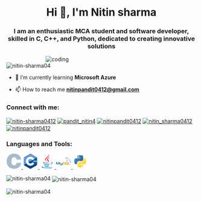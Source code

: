 <h1 align="center">Hi 👋, I'm Nitin sharma</h1>
<h3 align="center">I am an enthusiastic MCA student and software developer, skilled in C, C++, and Python, dedicated to creating innovative solutions</h3>
<img align="right" alt="coding" width="400" src="https://user-images.githubusercontent.com/55389276/140866485-8fb1c876-9a8f-4d6a-98dc-08c4981eaf70.gif">

<p align="left"> <img src="https://komarev.com/ghpvc/?username=nitin-sharma04&label=Profile%20views&color=0e75b6&style=flat" alt="nitin-sharma04" /> </p>

- 🌱 I’m currently learning **Microsoft Azure**

- 📫 How to reach me **nitinpandit0412@gmail.com**

<h3 align="left">Connect with me:</h3>
<p align="left">
<a href="https://linkedin.com/in/nitin-sharma0412" target="blank"><img align="center" src="https://raw.githubusercontent.com/rahuldkjain/github-profile-readme-generator/master/src/images/icons/Social/linked-in-alt.svg" alt="nitin-sharma0412" height="30" width="40" /></a>
<a href="https://instagram.com/pandit_nitin4" target="blank"><img align="center" src="https://raw.githubusercontent.com/rahuldkjain/github-profile-readme-generator/master/src/images/icons/Social/instagram.svg" alt="pandit_nitin4" height="30" width="40" /></a>
<a href="https://www.hackerrank.com/nitinpandit0412" target="blank"><img align="center" src="https://raw.githubusercontent.com/rahuldkjain/github-profile-readme-generator/master/src/images/icons/Social/hackerrank.svg" alt="nitinpandit0412" height="30" width="40" /></a>
<a href="https://www.leetcode.com/nitin_sharma0412" target="blank"><img align="center" src="https://raw.githubusercontent.com/rahuldkjain/github-profile-readme-generator/master/src/images/icons/Social/leet-code.svg" alt="nitin_sharma0412" height="30" width="40" /></a>
<a href="https://auth.geeksforgeeks.org/user/nitinpandit0412" target="blank"><img align="center" src="https://raw.githubusercontent.com/rahuldkjain/github-profile-readme-generator/master/src/images/icons/Social/geeks-for-geeks.svg" alt="nitinpandit0412" height="30" width="40" /></a>
</p>

<h3 align="left">Languages and Tools:</h3>
<p align="left"> <a href="https://www.cprogramming.com/" target="_blank" rel="noreferrer"> <img src="https://raw.githubusercontent.com/devicons/devicon/master/icons/c/c-original.svg" alt="c" width="40" height="40"/> </a> <a href="https://www.w3schools.com/cpp/" target="_blank" rel="noreferrer"> <img src="https://raw.githubusercontent.com/devicons/devicon/master/icons/cplusplus/cplusplus-original.svg" alt="cplusplus" width="40" height="40"/> </a> <a href="https://www.java.com" target="_blank" rel="noreferrer"> <img src="https://raw.githubusercontent.com/devicons/devicon/master/icons/java/java-original.svg" alt="java" width="40" height="40"/> </a> <a href="https://www.mysql.com/" target="_blank" rel="noreferrer"> <img src="https://raw.githubusercontent.com/devicons/devicon/master/icons/mysql/mysql-original-wordmark.svg" alt="mysql" width="40" height="40"/> </a> <a href="https://www.python.org" target="_blank" rel="noreferrer"> <img src="https://raw.githubusercontent.com/devicons/devicon/master/icons/python/python-original.svg" alt="python" width="40" height="40"/> </a> </p>

<p><img align="left" src="https://github-readme-stats.vercel.app/api/top-langs?username=nitin-sharma04&show_icons=true&locale=en&layout=compact" alt="nitin-sharma04" /></p>

<p>&nbsp;<img align="center" src="https://github-readme-stats.vercel.app/api?username=nitin-sharma04&show_icons=true&locale=en" alt="nitin-sharma04" /></p>

<p><img align="center" src="https://github-readme-streak-stats.herokuapp.com/?user=nitin-sharma04&" alt="nitin-sharma04" /></p>
